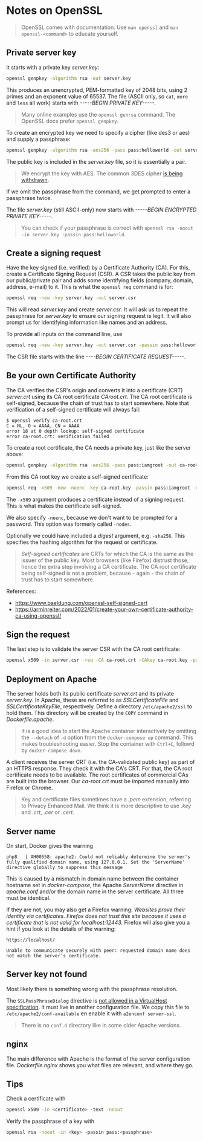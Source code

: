 # Notes on OpenSSL

> OpenSSL comes with documentation. Use `man openssl` and
`man openssl-<command>` to educate yourself.

## Private server key

It starts with a private key *server.key*:

```bash
openssl genpkey -algorithm rsa -out server.key
```

This produces an unencrypted, PEM-formatted key of 2048 bits,
using 2 primes and an exponent value of 65537.
The file (ASCII only, so `cat`, `more` and `less` all work)
starts with *-----BEGIN PRIVATE KEY-----*.

> Many online examples use the `openssl genrsa` command.
The OpenSSL docs prefer `openssl genpkey`.

To create an encrypted key we need to specify a cipher
(like des3 or aes) and supply a passphrase:

```bash
openssl genpkey -algorithm rsa -aes256 -pass pass:helloworld -out server.key
```

The public key is included in the *server.key* file, so it is essentially a pair.

> We encrypt the key with AES. The common 3DES cipher
[is being withdrawn](https://www.cryptomathic.com/news-events/blog/3des-is-officially-being-retired).

If we omit the passphrase from the command, we get prompted
to enter a passphrase twice.

The file *server.key* (still ASCII-only) now starts with
*-----BEGIN ENCRYPTED PRIVATE KEY-----*.

> You can check if your passphrase is correct with
`openssl rsa -noout -in server.key -passin pass:helloworld`.

## Create a signing request

Have the key signed (i.e. verified) by a Certificate Authority (CA).
For this, create a Certificate Signing Request (CSR).
A CSR takes the public key from our public/private pair and adds some identifying
fields (company, domain, address, e-mail) to it.
This is what the `openssl req` command is for:

```bash
openssl req -new -key server.key -out server.csr
```

This will read *server.key* and create *server.csr*.
It will ask us to repeat the passphrase for *server.key* to ensure
our signing request is legit.
It will also prompt us for identifying information like names and an address.

To provide all inputs on the command line, use

```bash
openssl req -new -key server.key -out server.csr -passin pass:helloworld -subj "/C=NL/ST=Limburg/L=Weert/O=example/OU=example/CN=example.com" -addext "subjectAltName=email:admin@example.com"
```

The CSR file starts with the line *----BEGIN CERTIFICATE REQUEST-----*.

## Be your own Certificate Authority

The CA verifies the CSR's origin and converts it into a certificate (CRT) *server.crt*
using its CA root certificate *CAroot.crt*.
The CA root certificate is self-signed, because the chain of trust has to start somewhere.
Note that verification of a self-signed certificate will always fail:

```tty
$ openssl verify ca-root.crt
C = NL, O = AAAA, CN = AAAA
error 18 at 0 depth lookup: self-signed certificate
error ca-root.crt: verification failed
```

To create a root certificate, the CA needs a private key, just like the server above:

```bash
openssl genpkey -algorithm rsa -aes256 -pass pass:iamgroot -out ca-root.key
```

From this CA root key we create a self-signed certificate:

```bash
openssl req -x509 -new -noenc -key ca-root.key -passin pass:iamgroot -days 365 -out ca-root.crt -subj "/C=NL/ST=Limburg/L=Weert/O=CertOrg/OU=CertOrg/CN=CertOrg"
```

The `-x509` argument produces a certificate instead of a signing request.
This is what makes the certificate self-signed.

We also specify `-noenc`, because we don't want to be prompted for a password.
This option was formerly called `-nodes`.

Optionally we could have included a *digest* argument, e.g. `-sha256`.
This specifies the hashing algorithm for the request or certificate.

> *Self-signed certificates* are CRTs for which the CA is the same as the issuer of
  the public key.
  Most browsers (like Firefox) distrust those, hence the extra step
  involving a CA certificate.
  The CA root certificate being self-signed is not a problem, because - again -
  the chain of trust has to start somewhere.

References:

* <https://www.baeldung.com/openssl-self-signed-cert>
* <https://arminreiter.com/2022/01/create-your-own-certificate-authority-ca-using-openssl/>

## Sign the request

The last step is to validate the server CSR with the CA root certificate:

```bash
openssl x509 -in server.csr -req -CA ca-root.crt -CAkey ca-root.key -passin pass:iamgroot -out server.crt
```

## Deployment on Apache

The server holds both its public certificate *server.crt* and its private *server.key*.
In Apache, these are referred to as *SSLCertificateFile* and *SSLCertificateKeyFile*,
respectively.
Define a directory `/etc/apache2/ssl` to hold them.
This directory will be created by the `COPY` command in *Dockerfile.apache*.

> It is a good idea to start the Apache container interactively by
  omitting the `--detach` of `-d` option from the `docker-compose up` command.
  This makes troubleshooting easier.
  Stop the container with `Ctrl+C`, followd by `docker-compose down`.

A client receives the server CRT (i.e. the CA-validated public key)
as part of an HTTPS response. They check it with the CA's CRT.
For that, the CA root certificate needs to be available.
The root certificates of commercial CAs are built into the browser.
Our *ca-root.crt* must be imported manually into Firefox or Chrome.

> Key and certificate files sometimes have a *.pem* extension, referring to
  Privacy Enhanced Mail. We think it is more descriptive to use *.key* and
  *.crt*, *.cer* or *.cert*.

## Server name

On start, Docker gives the warning

```tty
php8   | AH00558: apache2: Could not reliably determine the server's fully qualified domain name, using 127.0.0.1. Set the 'ServerName' directive globally to suppress this message
```

This is caused by a mismatch in domain name between the container hostname
set in *docker-compose*, the Apache *ServerName* directive in *apache.conf*
and/or the domain name in the server certificate.
All three must be identical.

If they are not, you may also get a Firefox warning:
*Websites prove their identity via certificates.
Firefox does not trust this site because it uses a certificate that is not
valid for localhost:12443.*
Firefox will also give you a hint if you look at the details of the warning:

```text
https://localhost/

Unable to communicate securely with peer: requested domain name does not match the server’s certificate.
```

## Server key not found

Most likely there is something wrong with the passphrase resolution.

The `SSLPassPhraseDialog` directive is [not allowed in a VirtualHost specification](https://www.apachelounge.com/viewtopic.php?t=7981).
It must live in another configuration file.
We copy this file to `/etc/apache2/conf-available` en enable it with `a2enconf server-ssl`.

> There is no `conf.d` directory like in some older Apache versions.

## nginx

The main difference with Apache is the format of the server configuration file.
*Dockerfile.nginx* shows you what files are relevant, and where they go.

## Tips

Check a certificate with

```bash
openssl x509 -in <certificate> -text -noout
```

Verify the passphrase of a key with

```bash
openssl rsa -noout -in <key> -passin pass:<passphrase>
```
